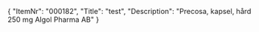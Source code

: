 {
  "ItemNr": "000182",
  "Title": "test",
  "Description": "Precosa, kapsel, hård 250 mg Algol Pharma AB"
}